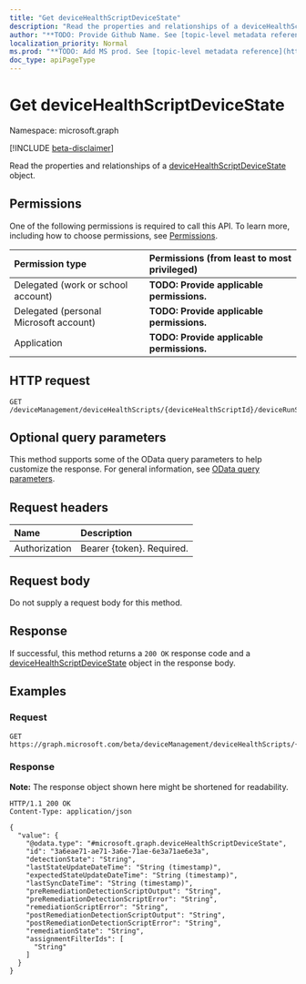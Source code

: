 ```yaml
---
title: "Get deviceHealthScriptDeviceState"
description: "Read the properties and relationships of a deviceHealthScriptDeviceState object."
author: "**TODO: Provide Github Name. See [topic-level metadata reference](https://msgo.azurewebsites.net/add/document/guidelines/metadata.html#topic-level-metadata)**"
localization_priority: Normal
ms.prod: "**TODO: Add MS prod. See [topic-level metadata reference](https://msgo.azurewebsites.net/add/document/guidelines/metadata.html#topic-level-metadata)**"
doc_type: apiPageType
---
```


# Get deviceHealthScriptDeviceState
Namespace: microsoft.graph

[!INCLUDE [beta-disclaimer](../../includes/beta-disclaimer.md)]

Read the properties and relationships of a [deviceHealthScriptDeviceState](../resources/intune-devicehealthscriptdevicestate.md) object.

## Permissions
One of the following permissions is required to call this API. To learn more, including how to choose permissions, see [Permissions](/graph/permissions-reference).

|Permission type|Permissions (from least to most privileged)|
|:---|:---|
|Delegated (work or school account)|**TODO: Provide applicable permissions.**|
|Delegated (personal Microsoft account)|**TODO: Provide applicable permissions.**|
|Application|**TODO: Provide applicable permissions.**|

## HTTP request

<!-- {
  "blockType": "ignored"
}
-->
``` http
GET /deviceManagement/deviceHealthScripts/{deviceHealthScriptId}/deviceRunStates/{deviceHealthScriptDeviceStateId}
```

## Optional query parameters
This method supports some of the OData query parameters to help customize the response. For general information, see [OData query parameters](/graph/query-parameters).

## Request headers
|Name|Description|
|:---|:---|
|Authorization|Bearer {token}. Required.|

## Request body
Do not supply a request body for this method.

## Response

If successful, this method returns a `200 OK` response code and a [deviceHealthScriptDeviceState](../resources/intune-devicehealthscriptdevicestate.md) object in the response body.

## Examples

### Request
<!-- {
  "blockType": "request",
  "name": "get_devicehealthscriptdevicestate"
}
-->
``` http
GET https://graph.microsoft.com/beta/deviceManagement/deviceHealthScripts/{deviceHealthScriptId}/deviceRunStates/{deviceHealthScriptDeviceStateId}
```


### Response
**Note:** The response object shown here might be shortened for readability.
<!-- {
  "blockType": "response",
  "truncated": true,
  "@odata.type": "microsoft.graph.deviceHealthScriptDeviceState"
}
-->
``` http
HTTP/1.1 200 OK
Content-Type: application/json

{
  "value": {
    "@odata.type": "#microsoft.graph.deviceHealthScriptDeviceState",
    "id": "3a6eae71-ae71-3a6e-71ae-6e3a71ae6e3a",
    "detectionState": "String",
    "lastStateUpdateDateTime": "String (timestamp)",
    "expectedStateUpdateDateTime": "String (timestamp)",
    "lastSyncDateTime": "String (timestamp)",
    "preRemediationDetectionScriptOutput": "String",
    "preRemediationDetectionScriptError": "String",
    "remediationScriptError": "String",
    "postRemediationDetectionScriptOutput": "String",
    "postRemediationDetectionScriptError": "String",
    "remediationState": "String",
    "assignmentFilterIds": [
      "String"
    ]
  }
}
```

